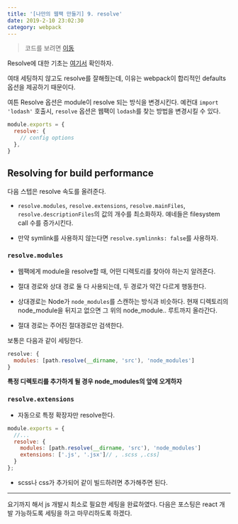 ```yaml
---
title: '[나만의 웹팩 만들기] 9. resolve'
date: 2019-2-10 23:02:30
category: webpack
---
```


> 코드를 보려면 [이동](https://github.com/hoilzz/create-react-packzz/tree/8-9-build-perf-and-resolve)

Resolve에 대한 기초는 [여기서](https://github.com/hoilzz/TIL/blob/master/FrontEnd/webpack/%EA%B3%B5%ED%99%88%EB%B2%88%EC%97%AD/module-resolution.md) 확인하자.

여태 세팅하지 않고도 resolve를 잘해줬는데, 이유는 webpack이 합리적인 defaults 옵션을 제공하기 때문이다.

여튼 Resolve 옵션은 module이 resolve 되는 방식을 변경시킨다.
예컨대 `import 'lodash'` 호출시, `resolve` 옵션은 웹팩이 `lodash`를 찾는 방법을 변경시킬 수 있다.

```js
module.exports = {
  resolve: {
    // config options
  },
}
```

## Resolving for build performance

다음 스텝은 resolve 속도를 올려준다.

- `resolve.modules`, `resolve.extensions`, `resolve.mainFiles`, `resolve.descriptionFiles`의 값의 개수를 최소화하자. 얘네들은 filesystem call 수를 증가시킨다.

- 만약 symlink를 사용하지 않는다면 `resolve.symlinnks: false`를 사용하자.

### `resolve.modules`

- 웹팩에게 module을 resolve할 때, 어떤 디렉토리를 찾아야 하는지 알려준다.
- 절대 경로와 상대 경로 둘 다 사용되는데, 두 경로가 약간 다르게 행동한다.
- 상대경로는 Node가 `node_modules`를 스캔하는 방식과 비슷하다. 현재 디렉토리의 node_module을 뒤지고 없으면 그 위의 node_module.. 루트까지 올라간다.

- 절대 경로는 주어진 절대경로만 검색한다.

보통은 다음과 같이 세팅한다.

```js
resolve: {
  modules: [path.resolve(__dirname, 'src'), 'node_modules']
}
```

**특정 디렉토리를 추가하게 될 경우 node_modules의 앞에 오게하자**

### `resolve.extensions`

- 자동으로 특정 확장자만 resolve한다.

```js
module.exports = {
  //...
  resolve: {
    modules: [path.resolve(__dirname, 'src'), 'node_modules']
    extensions: ['.js', '.jsx']// , .scss ,.css]
  }
};
```

- scss나 css가 추가되어 같이 빌드하려면 추가해주면 된다.

---

요기까지 해서 js 개발시 최소로 필요한 세팅을 완료하였다. 다음은 포스팅은 react 개발 가능하도록 세팅을 하고 마무리하도록 하겠다.
